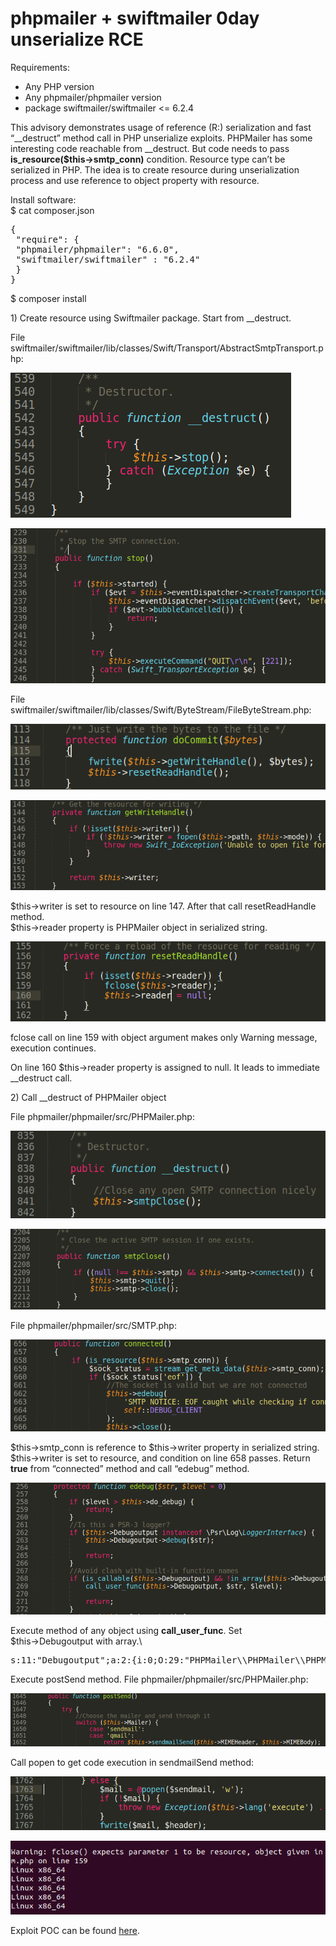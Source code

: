 # phpmailer + swiftmailer 0day unserialize RCE

Requirements:

- Any PHP version
- Any phpmailer/phpmailer version
- package swiftmailer/swiftmailer &lt;= 6.2.4

This advisory demonstrates usage of reference (R:) serialization and fast “\_\_destruct” method call in PHP unserialize exploits. PHPMailer has some interesting code reachable from \_\_destruct. But code needs to pass **is\_resource(\$this-&gt;smtp\_conn)** condition. Resource type can’t be serialized in PHP. The idea is to create resource during unserialization process and use reference to object property with resource.

Install software:\
$ cat composer.json
<pre>
{
 "require": {
 "phpmailer/phpmailer": "6.6.0",
 "swiftmailer/swiftmailer" : "6.2.4"
 }
}
</pre>
$ composer install

1\) Create resource using Swiftmailer package. Start from \_\_destruct.

File swiftmailer/swiftmailer/lib/classes/Swift/Transport/AbstractSmtpTransport.php:

![](./images/phpmailer_unserialize_rce_0day_html_2270caefe4211aa5.png)

![](./images/phpmailer_unserialize_rce_0day_html_5a83af6c74ccd143.png)

File swiftmailer/swiftmailer/lib/classes/Swift/ByteStream/FileByteStream.php:

![](./images/phpmailer_unserialize_rce_0day_html_87d0f60dab07cdba.png)

![](./images/phpmailer_unserialize_rce_0day_html_82efcdc1f28d4e1e.png)

$this→writer is set to resource on line 147. After that call resetReadHandle method.\
$this→reader property is PHPMailer object in serialized string.

![](./images/phpmailer_unserialize_rce_0day_html_2fa2985872d95ccb.png)

fclose call on line 159 with object argument makes only Warning message, execution continues.

On line 160 $this→reader property is assigned to null. It leads to immediate \_\_destruct call.

2\) Call \_\_destruct of PHPMailer object

File phpmailer/phpmailer/src/PHPMailer.php:

![](./images/phpmailer_unserialize_rce_0day_html_1b7bcd126d144ed3.png)

![](./images/phpmailer_unserialize_rce_0day_html_7424093bf4a5dec4.png)

File phpmailer/phpmailer/src/SMTP.php:

![](./images/phpmailer_unserialize_rce_0day_html_6aaad81560a0eee8.png)

$this→smtp\_conn is reference to $this→writer property in serialized string. $this→writer is set to resource, and condition on line 658 passes. Return **true** from “connected” method and call “edebug” method.

![](./images/phpmailer_unserialize_rce_0day_html_d1abe01062b81bd3.png)

Execute method of any object using **call\_user\_func**. Set $this→Debugoutput with array.\

<pre>s:11:"Debugoutput";a:2:{i:0;O:29:"PHPMailer\\PHPMailer\\PHPMailer":2:{s:6:"Mailer";s:8:"sendmail";s:8:"Sendmail";s:22:"/bin/sh -c "uname -sp"";}i:1;s:8:"postSend";}}}</pre>

Execute postSend method. File phpmailer/phpmailer/src/PHPMailer.php:

![](./images/phpmailer_unserialize_rce_0day_html_c719b43ded18974e.png)

Call popen to get code execution in sendmailSend method:

![](./images/phpmailer_unserialize_rce_0day_html_a6057fd7d6a949ab.png)

![](./images/phpmailer_unserialize_rce_0day_html_475e2fc5d3ed88e6.png)

Exploit POC can be found [here](./phpmailer_poc.php).